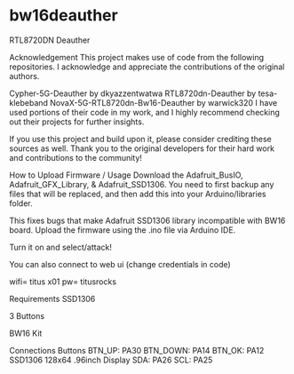 # bw16deauther

RTL8720DN Deauther

Acknowledgement
This project makes use of code from the following repositories. I acknowledge and appreciate the contributions of the original authors.

Cypher-5G-Deauther by dkyazzentwatwa
RTL8720dn-Deauther by tesa-klebeband
NovaX-5G-RTL8720dn-Bw16-Deauther by warwick320
I have used portions of their code in my work, and I highly recommend checking out their projects for further insights.

If you use this project and build upon it, please consider crediting these sources as well. Thank you to the original developers for their hard work and contributions to the community!

How to Upload Firmware / Usage
Download the Adafruit_BusIO, Adafruit_GFX_Library, & Adafruit_SSD1306. You need to first backup any files that will be replaced, and then add this into your Arduino/libraries folder.

This fixes bugs that make Adafruit SSD1306 library incompatible with BW16 board.
Upload the firmware using the .ino file via Arduino IDE.

Turn it on and select/attack!

You can also connect to web ui (change credentials in code)

wifi= titus x01 pw= titusrocks

Requirements
SSD1306

3 Buttons

BW16 Kit

Connections
Buttons
BTN_UP: PA30
BTN_DOWN: PA14
BTN_OK: PA12
SSD1306 128x64 .96inch Display
SDA: PA26
SCL: PA25
